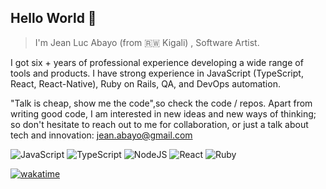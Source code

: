 

## Hello World 👋


> I'm Jean Luc Abayo (from 🇷🇼 Kigali) , Software Artist.


I got six + years of professional experience developing a wide range of tools and products. I have strong experience in JavaScript (TypeScript, React, React-Native), Ruby on Rails, QA, and DevOps automation. 

"Talk is cheap, show me the code",so check the code / repos. Apart from writing good code, I am interested in new ideas and new ways of thinking; so don't hesitate to reach out to me for collaboration, or just a talk about tech and innovation: jean.abayo@gmail.com
<br/>

![JavaScript](https://img.shields.io/badge/javascript-%23323330.svg?style=for-the-badge&logo=javascript&logoColor=%23F7DF1E) 
![TypeScript](https://img.shields.io/badge/typescript-%23007ACC.svg?style=for-the-badge&logo=typescript&logoColor=white) ![NodeJS](https://img.shields.io/badge/node.js-6DA55F?style=for-the-badge&logo=node.js&logoColor=white) ![React](https://img.shields.io/badge/react-%2320232a.svg?style=for-the-badge&logo=react&logoColor=%2361DAFB) ![Ruby](https://img.shields.io/badge/ruby-%23CC342D.svg?style=for-the-badge&logo=ruby&logoColor=white) 

[![wakatime](https://wakatime.com/badge/user/01f5df11-6519-4d6d-92a2-5bd9c5e0f6eb.svg)](https://wakatime.com/@01f5df11-6519-4d6d-92a2-5bd9c5e0f6eb) 


